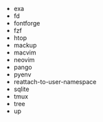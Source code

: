 - exa
- fd
- fontforge
- fzf
- htop
- mackup
- macvim
- neovim
- pango
- pyenv
- reattach-to-user-namespace
- sqlite
- tmux
- tree
- up
